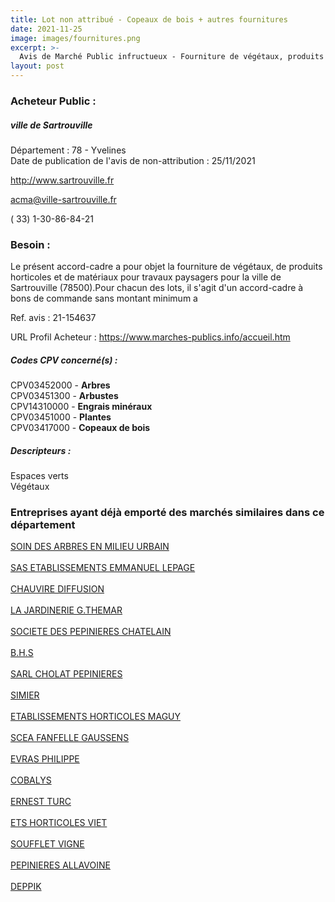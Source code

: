 ```yaml
---
title: Lot non attribué - Copeaux de bois + autres fournitures
date: 2021-11-25
image: images/fournitures.png
excerpt: >-
  Avis de Marché Public infructueux - Fourniture de végétaux, produits horticoles et matériaux paysagers
layout: post
---
```


### Acheteur Public :
##### ville de Sartrouville
Département : 78 - Yvelines<br/>
Date de publication de l'avis de non-attribution : 25/11/2021


http://www.sartrouville.fr

acma@ville-sartrouville.fr

( 33) 1-30-86-84-21
### Besoin :

Le présent accord-cadre a pour objet la fourniture de végétaux, de produits horticoles et de matériaux pour travaux paysagers pour la ville de Sartrouville (78500).Pour chacun des lots, il s'agit d'un accord-cadre à bons de commande sans montant minimum a

Ref. avis : 21-154637

URL Profil Acheteur : https://www.marches-publics.info/accueil.htm

##### Codes CPV concerné(s) :
CPV03452000 - **Arbres** <br/>
CPV03451300 - **Arbustes** <br/>
CPV14310000 - **Engrais minéraux** <br/>
CPV03451000 - **Plantes** <br/>
CPV03417000 - **Copeaux de bois** <br/>

##### Descripteurs :
Espaces verts <br/>
Végétaux <br/>

### Entreprises ayant déjà emporté des marchés similaires dans ce département
<a href="/entreprise-548/siren-334896321">SOIN DES ARBRES EN MILIEU URBAIN</a><br/><br/>
<a href="/entreprise-548/siren-338483902">SAS ETABLISSEMENTS EMMANUEL LEPAGE</a><br/><br/>
<a href="/entreprise-551/siren-379808207">CHAUVIRE DIFFUSION</a><br/><br/>
<a href="/entreprise-552/siren-380551036">LA JARDINERIE G.THEMAR</a><br/><br/>
<a href="/entreprise-552/siren-380777326">SOCIETE DES PEPINIERES CHATELAIN</a><br/><br/>
<a href="/entreprise-554/siren-393894670">B.H.S</a><br/><br/>
<a href="/entreprise-554/siren-394983365">SARL CHOLAT PEPINIERES</a><br/><br/>
<a href="/entreprise-555/siren-402117360">SIMIER</a><br/><br/>
<a href="/entreprise-557/siren-412083784">ETABLISSEMENTS HORTICOLES MAGUY</a><br/><br/>
<a href="/entreprise-557/siren-413850009">SCEA FANFELLE GAUSSENS</a><br/><br/>
<a href="/entreprise-558/siren-420724502">EVRAS PHILIPPE</a><br/><br/>
<a href="/entreprise-562/siren-448982967">COBALYS</a><br/><br/>
<a href="/entreprise-564/siren-478267859">ERNEST TURC</a><br/><br/>
<a href="/entreprise-565/siren-487552820">ETS HORTICOLES VIET</a><br/><br/>
<a href="/entreprise-573/siren-623780178">SOUFFLET VIGNE</a><br/><br/>
<a href="/entreprise-575/siren-785075995">PEPINIERES ALLAVOINE</a><br/><br/>
<a href="/entreprise-577/siren-805018942">DEPPIK</a><br/><br/>
